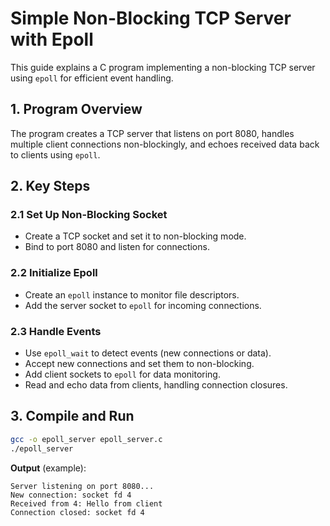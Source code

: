 # Simple Non-Blocking TCP Server with Epoll

This guide explains a C program implementing a non-blocking TCP server using `epoll` for efficient event handling.

## 1. Program Overview
The program creates a TCP server that listens on port 8080, handles multiple client connections non-blockingly, and echoes received data back to clients using `epoll`.

## 2. Key Steps

### 2.1 Set Up Non-Blocking Socket
- Create a TCP socket and set it to non-blocking mode.
- Bind to port 8080 and listen for connections.

### 2.2 Initialize Epoll
- Create an `epoll` instance to monitor file descriptors.
- Add the server socket to `epoll` for incoming connections.

### 2.3 Handle Events
- Use `epoll_wait` to detect events (new connections or data).
- Accept new connections and set them to non-blocking.
- Add client sockets to `epoll` for data monitoring.
- Read and echo data from clients, handling connection closures.



## 3. Compile and Run
```bash
gcc -o epoll_server epoll_server.c
./epoll_server
```

**Output** (example):
```
Server listening on port 8080...
New connection: socket fd 4
Received from 4: Hello from client
Connection closed: socket fd 4
```